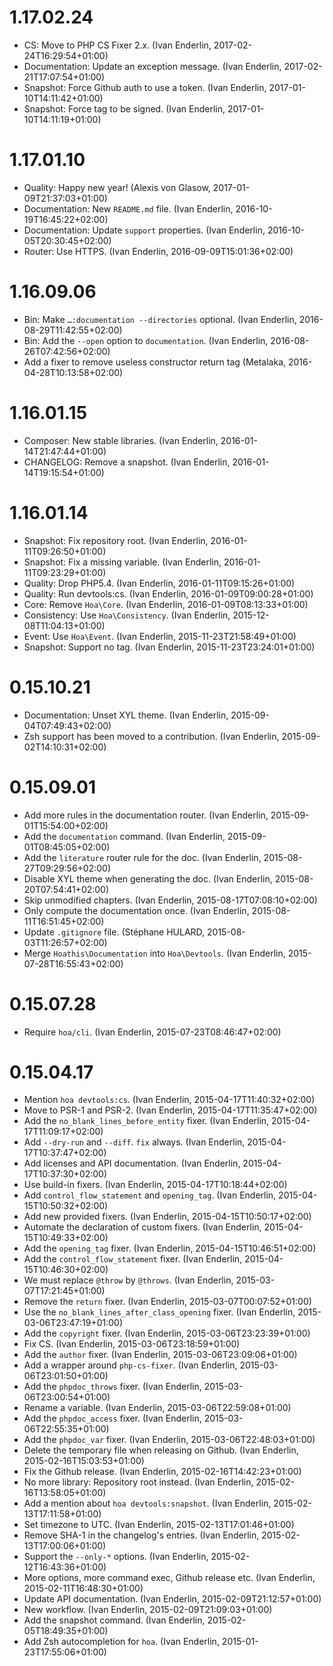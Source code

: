 # 1.17.02.24

  * CS: Move to PHP CS Fixer 2.x. (Ivan Enderlin, 2017-02-24T16:29:54+01:00)
  * Documentation: Update an exception message. (Ivan Enderlin, 2017-02-21T17:07:54+01:00)
  * Snapshot: Force Github auth to use a token. (Ivan Enderlin, 2017-01-10T14:11:42+01:00)
  * Snapshot: Force tag to be signed. (Ivan Enderlin, 2017-01-10T14:11:19+01:00)

# 1.17.01.10

  * Quality: Happy new year! (Alexis von Glasow, 2017-01-09T21:37:03+01:00)
  * Documentation: New `README.md` file. (Ivan Enderlin, 2016-10-19T16:45:22+02:00)
  * Documentation: Update `support` properties. (Ivan Enderlin, 2016-10-05T20:30:45+02:00)
  * Router: Use HTTPS. (Ivan Enderlin, 2016-09-09T15:01:36+02:00)

# 1.16.09.06

  * Bin: Make `…:documentation --directories` optional. (Ivan Enderlin, 2016-08-29T11:42:55+02:00)
  * Bin: Add the `--open` option to `documentation`. (Ivan Enderlin, 2016-08-26T07:42:56+02:00)
  * Add a fixer to remove useless constructor return tag (Metalaka, 2016-04-28T10:13:58+02:00)

# 1.16.01.15

  * Composer: New stable libraries. (Ivan Enderlin, 2016-01-14T21:47:44+01:00)
  * CHANGELOG: Remove a snapshot. (Ivan Enderlin, 2016-01-14T19:15:54+01:00)

# 1.16.01.14

  * Snapshot: Fix repository root. (Ivan Enderlin, 2016-01-11T09:26:50+01:00)
  * Snapshot: Fix a missing variable. (Ivan Enderlin, 2016-01-11T09:23:29+01:00)
  * Quality: Drop PHP5.4. (Ivan Enderlin, 2016-01-11T09:15:26+01:00)
  * Quality: Run devtools:cs. (Ivan Enderlin, 2016-01-09T09:00:28+01:00)
  * Core: Remove `Hoa\Core`. (Ivan Enderlin, 2016-01-09T08:13:33+01:00)
  * Consistency: Use `Hoa\Consistency`. (Ivan Enderlin, 2015-12-08T11:04:13+01:00)
  * Event: Use `Hoa\Event`. (Ivan Enderlin, 2015-11-23T21:58:49+01:00)
  * Snapshot: Support no tag. (Ivan Enderlin, 2015-11-23T23:24:01+01:00)

# 0.15.10.21

  * Documentation: Unset XYL theme. (Ivan Enderlin, 2015-09-04T07:49:43+02:00)
  * Zsh support has been moved to a contribution. (Ivan Enderlin, 2015-09-02T14:10:31+02:00)

# 0.15.09.01

  * Add more rules in the documentation router. (Ivan Enderlin, 2015-09-01T15:54:00+02:00)
  * Add the `documentation` command. (Ivan Enderlin, 2015-09-01T08:45:05+02:00)
  * Add the `literature` router rule for the doc. (Ivan Enderlin, 2015-08-27T09:29:56+02:00)
  * Disable XYL theme when generating the doc. (Ivan Enderlin, 2015-08-20T07:54:41+02:00)
  * Skip unmodified chapters. (Ivan Enderlin, 2015-08-17T07:08:10+02:00)
  * Only compute the documentation once. (Ivan Enderlin, 2015-08-11T16:51:45+02:00)
  * Update `.gitignore` file. (Stéphane HULARD, 2015-08-03T11:26:57+02:00)
  * Merge `Hoathis\Documentation` into `Hoa\Devtools`. (Ivan Enderlin, 2015-07-28T16:55:43+02:00)

# 0.15.07.28

  * Require `hoa/cli`. (Ivan Enderlin, 2015-07-23T08:46:47+02:00)

# 0.15.04.17

  * Mention `hoa devtools:cs`. (Ivan Enderlin, 2015-04-17T11:40:32+02:00)
  * Move to PSR-1 and PSR-2. (Ivan Enderlin, 2015-04-17T11:35:47+02:00)
  * Add the `no_blank_lines_before_entity` fixer. (Ivan Enderlin, 2015-04-17T11:09:17+02:00)
  * Add `--dry-run` and `--diff`. `fix` always. (Ivan Enderlin, 2015-04-17T10:37:47+02:00)
  * Add licenses and API documentation. (Ivan Enderlin, 2015-04-17T10:37:30+02:00)
  * Use build-in fixers. (Ivan Enderlin, 2015-04-17T10:18:44+02:00)
  * Add `control_flow_statement` and `opening_tag`. (Ivan Enderlin, 2015-04-15T10:50:32+02:00)
  * Add new provided fixers. (Ivan Enderlin, 2015-04-15T10:50:17+02:00)
  * Automate the declaration of custom fixers. (Ivan Enderlin, 2015-04-15T10:49:33+02:00)
  * Add the `opening_tag` fixer. (Ivan Enderlin, 2015-04-15T10:46:51+02:00)
  * Add the `control_flow_statement` fixer. (Ivan Enderlin, 2015-04-15T10:46:30+02:00)
  * We must replace `@throw` by `@throws`. (Ivan Enderlin, 2015-03-07T17:21:45+01:00)
  * Remove the `return` fixer. (Ivan Enderlin, 2015-03-07T00:07:52+01:00)
  * Use the `no_blank_lines_after_class_opening` fixer. (Ivan Enderlin, 2015-03-06T23:47:19+01:00)
  * Add the `copyright` fixer. (Ivan Enderlin, 2015-03-06T23:23:39+01:00)
  * Fix CS. (Ivan Enderlin, 2015-03-06T23:18:59+01:00)
  * Add the `author` fixer. (Ivan Enderlin, 2015-03-06T23:09:06+01:00)
  * Add a wrapper around `php-cs-fixer`. (Ivan Enderlin, 2015-03-06T23:01:50+01:00)
  * Add the `phpdoc_throws` fixer. (Ivan Enderlin, 2015-03-06T23:00:54+01:00)
  * Rename a variable. (Ivan Enderlin, 2015-03-06T22:59:08+01:00)
  * Add the `phpdoc_access` fixer. (Ivan Enderlin, 2015-03-06T22:55:35+01:00)
  * Add the `phpdoc_var` fixer. (Ivan Enderlin, 2015-03-06T22:48:03+01:00)
  * Delete the temporary file when releasing on Github. (Ivan Enderlin, 2015-02-16T15:03:53+01:00)
  * Fix the Github release. (Ivan Enderlin, 2015-02-16T14:42:23+01:00)
  * No more library: Repository root instead. (Ivan Enderlin, 2015-02-16T13:58:05+01:00)
  * Add a mention about `hoa devtools:snapshot`. (Ivan Enderlin, 2015-02-13T17:11:58+01:00)
  * Set timezone to UTC. (Ivan Enderlin, 2015-02-13T17:01:46+01:00)
  * Remove SHA-1 in the changelog's entries. (Ivan Enderlin, 2015-02-13T17:00:06+01:00)
  * Support the `--only-*` options. (Ivan Enderlin, 2015-02-12T16:43:36+01:00)
  * More options, more command exec, Github release etc. (Ivan Enderlin, 2015-02-11T16:48:30+01:00)
  * Update API documentation. (Ivan Enderlin, 2015-02-09T21:12:57+01:00)
  * New workflow. (Ivan Enderlin, 2015-02-09T21:09:03+01:00)
  * Add the snapshot command. (Ivan Enderlin, 2015-02-05T18:49:35+01:00)
  * Add Zsh autocompletion for `hoa`. (Ivan Enderlin, 2015-01-23T17:55:06+01:00)

